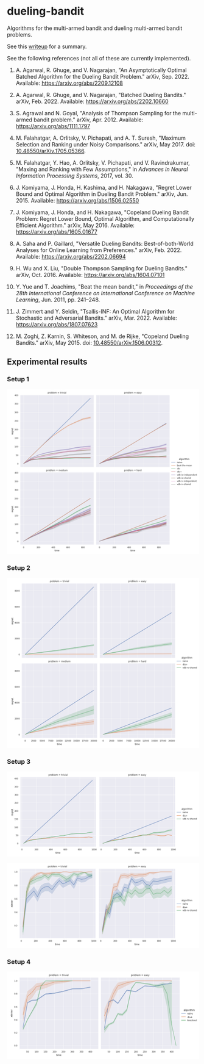 # dueling-bandit

Algorithms for the multi-armed bandit and dueling multi-armed bandit problems.

See this
[writeup](https://lectures.cgdct.moe/gatech/ml/luxai/egpaper_for_review.pdf#page=9)
for a summary.

See the following references (not all of these are currently implemented).

1. A. Agarwal, R. Ghuge, and V. Nagarajan, "An Asymptotically
   Optimal Batched Algorithm for the Dueling Bandit Problem."
   arXiv, Sep. 2022. Available: <https://arxiv.org/abs/2209.12108>

2. A. Agarwal, R. Ghuge, and V. Nagarajan, "Batched Dueling Bandits."
   arXiv, Feb. 2022. Available: <https://arxiv.org/abs/2202.10660>

<!-- prettier-ignore -->
3. S. Agrawal and N. Goyal, "Analysis of Thompson Sampling
   for the multi-armed bandit problem." arXiv, Apr.
   2012. Available: <https://arxiv.org/abs/1111.1797>

4. M. Falahatgar, A. Orlitsky, V. Pichapati, and A. T. Suresh, "Maximum
   Selection and Ranking under Noisy Comparisons." arXiv, May 2017. doi:
   [10.48550/arXiv.1705.05366](https://doi.org/10.48550/arXiv.1705.05366).

5. M. Falahatgar, Y. Hao, A. Orlitsky, V. Pichapati, and V.
   Ravindrakumar, "Maxing and Ranking with Few Assumptions," in
   _Advances in Neural Information Processing Systems_, 2017, vol. 30.

6. J. Komiyama, J. Honda, H. Kashima, and H. Nakagawa, "Regret
   Lower Bound and Optimal Algorithm in Dueling Bandit Problem."
   arXiv, Jun. 2015. Available: <https://arxiv.org/abs/1506.02550>

7. J. Komiyama, J. Honda, and H. Nakagawa, "Copeland Dueling Bandit Problem:
   Regret Lower Bound, Optimal Algorithm, and Computationally Efficient
   Algorithm." arXiv, May 2016. Available: <https://arxiv.org/abs/1605.01677>

8. A. Saha and P. Gaillard, "Versatile Dueling Bandits:
   Best-of-both-World Analyses for Online Learning from Preferences."
   arXiv, Feb. 2022. Available: <https://arxiv.org/abs/2202.06694>

9. H. Wu and X. Liu, "Double Thompson Sampling for Dueling Bandits."
   arXiv, Oct. 2016. Available: <https://arxiv.org/abs/1604.07101>

10. Y. Yue and T. Joachims, "Beat the mean bandit," in
    _Proceedings of the 28th International Conference on International
    Conference on Machine Learning_, Jun. 2011, pp. 241–248.

11. J. Zimmert and Y. Seldin, "Tsallis-INF: An Optimal
    Algorithm for Stochastic and Adversarial Bandits." arXiv,
    Mar. 2022. Available: <https://arxiv.org/abs/1807.07623>

12. M. Zoghi, Z. Karnin, S. Whiteson, and M. de Rijke,
    "Copeland Dueling Bandits." arXiv, May 2015. doi:
    [10.48550/arXiv.1506.00312](https://doi.org/10.48550/arXiv.1506.00312).

## Experimental results

### Setup 1

![Setup 1 regret](./figures/regret_1.png)

### Setup 2

![Setup 2 regret](./figures/regret_2.png)

### Setup 3

![Setup 3 regret](./figures/regret_3.png)

![Setup 3 win percentage](./figures/winner_3.png)

### Setup 4

![Setup 4 win percentage](./figures/winner_4.png)
